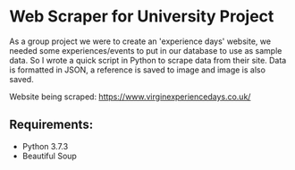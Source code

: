 # Web Scraper for University Project

As a group project we were to create an 'experience days' website, we needed some experiences/events to put in our database to use as sample data. So I wrote a quick script in Python to scrape data from their site. Data is formatted in JSON, a reference is saved to image and image is also saved.

Website being scraped: https://www.virginexperiencedays.co.uk/

## Requirements:
* Python 3.7.3
* Beautiful Soup

